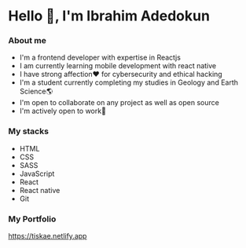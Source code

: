 # Hello 👋, I'm Ibrahim Adedokun

### About me

- I'm a frontend developer with expertise in Reactjs
- I am currently learning mobile development with react native
- I have strong affection❤ for cybersecurity and ethical hacking
- I'm a student currently completing my studies in Geology and Earth Science🌎
- I'm open to collaborate on any project as well as open source
- I'm actively open to work💪


### My stacks

- HTML
- CSS
- SASS
- JavaScript
- React
- React native
- Git



### My Portfolio

<https://tiskae.netlify.app>

